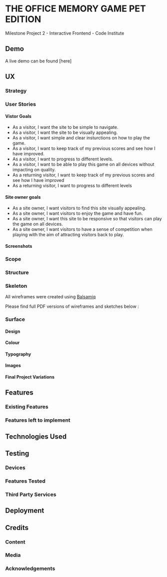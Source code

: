 # THE OFFICE MEMORY GAME PET EDITION 

Milestone Project 2 - Interactive Frontend - Code Institute 

## Demo 

A live demo can be found [here]

## UX 

### Strategy 

### User Stories 

#### Vistor Goals 


* As a visitor, I want the site to be simple to navigate.
* As a visitor, I want the site to be visually appealing.
* As a visitor, I want simple and clear insturctions on how to play the game.
* As a visitor, I want to keep track of my previous scores and see how I have improved.
* As a visitor, I want to progress to different levels.
* As a visitor, I want to be able to play this game on all devices without impacting on quality.
* As a returning visitor, I want to keep track of my previous scores and see how I have improved 
* As a returning visitor, I want to progress to different levels 

#### Site owner goals

* As a site owner, I want visitors to find this site visually appealing. 
* As a site owner, I want visitors to enjoy the game and have fun. 
* As a site owner, I want this site to be responsive so that visitors can play the game on all devices. 
* As a site owner, I want visitors to have a sense of competition when playing with the aim of 
attracting visitors back to play. 

#### Screenshots

### Scope

### Structure 

### Skeleton 

All wireframes were created using [Balsamiq](http://balsamiq.com)

Please find full PDF versions of wireframes and sketches below :

### Surface 

#### Design 

#### Colour 

#### Typography

#### Images 

#### Final Project Variations 

## Features 

### Existing Features 

### Features left to implement 

## Technologies Used 

## Testing 

### Devices 

### Features Tested 

### Third Party Services 

## Deployment 

## Credits 

### Content 

### Media 

### Acknowledgements 
